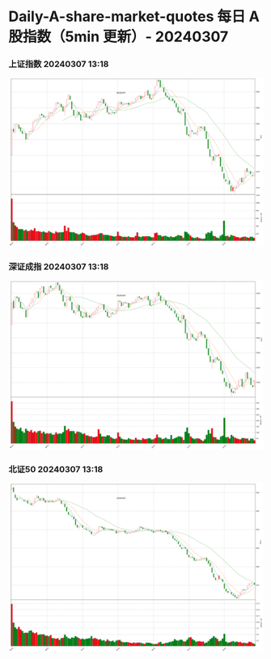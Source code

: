 
# Daily-A-share-market-quotes 每日 A 股指数（5min 更新）- 20240307

### 上证指数 20240307 13:18
![](./fig/2024/3/20240307-sh000001.png)

### 深证成指 20240307 13:18
![](./fig/2024/3/20240307-sz399001.png)

### 北证50 20240307 13:18
![](./fig/2024/3/20240307-bj899050.png)
